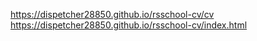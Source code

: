 https://dispetcher28850.github.io/rsschool-cv/cv
https://dispetcher28850.github.io/rsschool-cv/index.html
